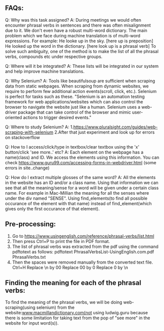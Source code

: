 FAQs:
-----
Q: Why was this task assigned?
A: During meetings we would often encounter phrasal verbs in sentences and there was often misalignment due to it. We don't even have a robust multi-word dictionary.
The main problem which we face during machine translation is of multi-word expressions. 
	For example: He looke up in the sky. [here up is preposition]
		     He looked up the word in the dictionary. [here look up is a phrasal verb]
To solve such ambiguity, one of the method is to make the list of all the phrasal verbs, compounds etc under respective groups. 

Q: Where will it be integrated?
A: These lists will be integrated in our system and help improve machine translations.

Q: Why Selenium?
A: Tools like beautifulsoup are sufficient when scraping data from static webpages. When scraping from dynamic websites, we require to perform few additional action events(scroll, click, etc.). Selenium is perfect for tasks such as these. 
	"Selenium is an automation testing framework for web applications/websites which can also control the browser to navigate the website just like a human. 
	 Selenium uses a web-driver package that can take control of the browser and mimic user-oriented actions to trigger desired events."
	 
Q: Where to study Selenium?
A: 1.https://www.pluralsight.com/guides/web-scraping-with-selenium
   2.After that just experiment and look up for errors on stackoverflow

Q: How to I access/click/type in textbox/clear textbox using the 'x' button/click 'see more..' etc?
A: Each element on the webpage has a name(class) and ID. We access the elements using this information. You can check https://www.guru99.com/accessing-forms-in-webdriver.html (some errors in site..change)

Q: How do I extract multiple glosses of the same word?
A: All the elements in the website has an ID and/or a class name. Using that information we can see that all the meaning/sense for a word will be given under a certain class name. For example in Mac-Millian the meaning for all the senses where under the div named "SENSE". Using find_elements(to find all possible occurance of the element with that name) instead of find_element(which gives only the first occurance of that element). 

Pre-processing:
---------------
1. Go to https://www.usingenglish.com/reference/phrasal-verbs/list.html
2. Then press Ctrl+P to print the file in PDF format.
3. The list of phrasal verbs was extracted from the pdf using the command pdftotext as follows:
	pdftotext PhrasalVerbsList-UsingEnglish.com.pdf PhrasalVerbs.txt
4. Then the spaces were removed manually from the converted text file.
	Ctrl+H
	Replace \n by 00
	Replace 00 by 0
	Replace 0 by \n

Finding the meaning for each of the phrasal verbs:
--------------------------------------------------
To find the meaning of the phrasal verbs, we will be doing web-scraping(using selenium) from the website:www.macmillandictionary.com(not using ludwig.guru because there is some limitation for taking text from the pop of "see more" in the website for input word(s)).

